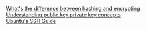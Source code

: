 [What's the difference between hashing and encrypting](http://www.securityinnovationeurope.com/blog/whats-the-difference-between-hashing-and-encrypting)  
[Understanding public key private key concepts](http://blakesmith.me/2010/02/08/understanding-public-key-private-key-concepts.html)  
[Ubuntu's SSH Guide](https://help.ubuntu.com/community/SSH/OpenSSH/Keys)
